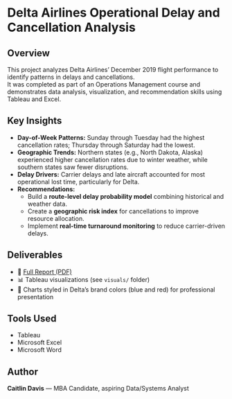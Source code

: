 # Delta Airlines Operational Delay and Cancellation Analysis

## Overview
This project analyzes Delta Airlines’ December 2019 flight performance to identify patterns in delays and cancellations.  
It was completed as part of an Operations Management course and demonstrates data analysis, visualization, and recommendation skills using Tableau and Excel.  

## Key Insights
- **Day-of-Week Patterns:** Sunday through Tuesday had the highest cancellation rates; Thursday through Saturday had the lowest.  
- **Geographic Trends:** Northern states (e.g., North Dakota, Alaska) experienced higher cancellation rates due to winter weather, while southern states saw fewer disruptions.  
- **Delay Drivers:** Carrier delays and late aircraft accounted for most operational lost time, particularly for Delta.  
- **Recommendations:**  
  - Build a **route-level delay probability model** combining historical and weather data.  
  - Create a **geographic risk index** for cancellations to improve resource allocation.  
  - Implement **real-time turnaround monitoring** to reduce carrier-driven delays.  

## Deliverables
- 📄 [Full Report (PDF)](https://github.com/iamcaitlin/Delta-Delay-and-Cancellation-Analysis/blob/main/Caitin%20Davis%20Delta%20Analysis%20Assignment.pdf)  
- 📊 Tableau visualizations (see `visuals/` folder)  
- 🎨 Charts styled in Delta’s brand colors (blue and red) for professional presentation  

## Tools Used
- Tableau  
- Microsoft Excel  
- Microsoft Word  

## Author
**Caitlin Davis** — MBA Candidate, aspiring Data/Systems Analyst
